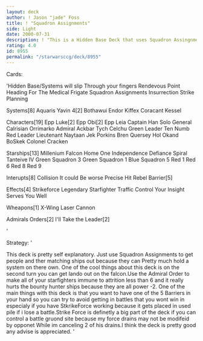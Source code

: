 ```yaml
---
layout: deck
author: ! Jason "jade" Foss
title: ! "Squadron Assignments"
side: Light
date: 2000-07-31
description: ! "This is a Hidden Base Deck that uses Squadron Assingnments to get ships with there matching pilots on them out."
rating: 4.0
id: 8955
permalink: "/starwarsccg/deck/8955"
---
```

Cards: 

'Hidden Base/Systems will slip Through your fingers
Rendevous Point
Heading For The Medical Frigate
Squadron Assignments
Insurrection
Strike Planning

Systems[8]
Aquaris
Yavin 4[2]
Bothawui
Endor
Kiffex
Coracant
Kessel

Characters[19]
Epp Luke[2]
Epp Obi[2]
Epp Leia
Captain Han Solo
General Calrisian
Orrimarko
Admiral Ackbar
Tych Celchu
Green Leader
Ten Numb
Red Leader
Lieutenant Naytaan
Jek Porkins
Bren Quersey
Hol Okand
BoSkek
Colonel Cracken

Starships[13]
Millenium Falcon
Home One
Independence
Defiance
Spiral
Tanteive IV
Green Squadron 3
Green Squadron 1
Blue Squadron 5
Red 1
Red 6
Red 8
Red 9

Interupts[8]
Collision
It could Be worse
Precise Hit
Rebel Barrier[5]

Effects[4]
Strikeforce
Legendary Starfighter
Traffic Control
Your Insight Serves You Well

Wheapons[1]
X-Wing Laser Cannon

Admirals Orders[2]
I'll Take the Leader[2]












'

Strategy: '

This deck is pretty self explanatory. Just use Squadron Assignments to get people and ther matching ships out  because they can Pretty much hold a system on there own. One of the cool things about this deck is on the second turn you can get lando out on the falcon.Use the Admiral Order to make all of your starfighters immune to attrition less than 6 and it really hurts the bounty hunter ships because they are all power -2.
One of the main things with this deck is that you want to have one of the 5 Barriers in your hand so you can try to avoid getting in battles that you wont win in especialy if you have StkrikeForce working because it gets placed in used pile if i lose a battle.Strike Force is definetly a big part of the deck if you can control a battle gruond site because my force drains may not be modifeid by opponet While im canceling 2 of his drains.I think the deck is pretty good any advise is appreciated.
'
